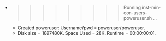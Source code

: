* >>>>>>>>> Running inst-min-con-users-poweruser.sh ...
  * Created poweruser: Username/pwd = poweruser/poweruser.
  * Disk size = 1897480K. Space Used = 28K. Runtime = 00:00:00:01.
